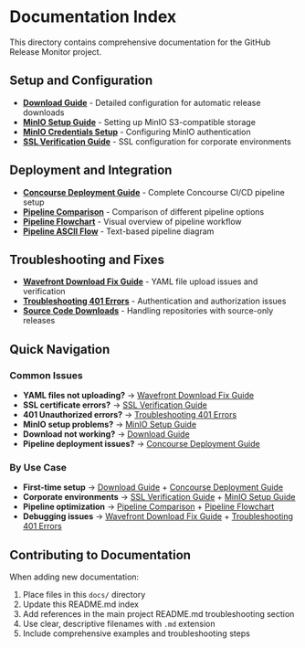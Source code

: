 # Documentation Index

This directory contains comprehensive documentation for the GitHub Release Monitor project.

## Setup and Configuration

- **[Download Guide](DOWNLOAD_GUIDE.md)** - Detailed configuration for automatic release downloads
- **[MinIO Setup Guide](MINIO_SETUP.md)** - Setting up MinIO S3-compatible storage
- **[MinIO Credentials Setup](MINIO_CREDENTIALS_SETUP.md)** - Configuring MinIO authentication
- **[SSL Verification Guide](SSL_VERIFICATION_GUIDE.md)** - SSL configuration for corporate environments

## Deployment and Integration

- **[Concourse Deployment Guide](CONCOURSE_DEPLOYMENT.md)** - Complete Concourse CI/CD pipeline setup
- **[Pipeline Comparison](PIPELINE_COMPARISON.md)** - Comparison of different pipeline options
- **[Pipeline Flowchart](pipeline-flowchart.md)** - Visual overview of pipeline workflow
- **[Pipeline ASCII Flow](pipeline-ascii-flow.txt)** - Text-based pipeline diagram

## Troubleshooting and Fixes

- **[Wavefront Download Fix Guide](WAVEFRONT_DOWNLOAD_FIX.md)** - YAML file upload issues and verification
- **[Troubleshooting 401 Errors](TROUBLESHOOTING_401_ERROR.md)** - Authentication and authorization issues
- **[Source Code Downloads](SOURCE_CODE_DOWNLOADS.md)** - Handling repositories with source-only releases

## Quick Navigation

### Common Issues
- **YAML files not uploading?** → [Wavefront Download Fix Guide](WAVEFRONT_DOWNLOAD_FIX.md)
- **SSL certificate errors?** → [SSL Verification Guide](SSL_VERIFICATION_GUIDE.md)
- **401 Unauthorized errors?** → [Troubleshooting 401 Errors](TROUBLESHOOTING_401_ERROR.md)
- **MinIO setup problems?** → [MinIO Setup Guide](MINIO_SETUP.md)
- **Download not working?** → [Download Guide](DOWNLOAD_GUIDE.md)
- **Pipeline deployment issues?** → [Concourse Deployment Guide](CONCOURSE_DEPLOYMENT.md)

### By Use Case
- **First-time setup** → [Download Guide](DOWNLOAD_GUIDE.md) + [Concourse Deployment Guide](CONCOURSE_DEPLOYMENT.md)
- **Corporate environments** → [SSL Verification Guide](SSL_VERIFICATION_GUIDE.md) + [MinIO Setup Guide](MINIO_SETUP.md)
- **Pipeline optimization** → [Pipeline Comparison](PIPELINE_COMPARISON.md) + [Pipeline Flowchart](pipeline-flowchart.md)
- **Debugging issues** → [Wavefront Download Fix Guide](WAVEFRONT_DOWNLOAD_FIX.md) + [Troubleshooting 401 Errors](TROUBLESHOOTING_401_ERROR.md)

## Contributing to Documentation

When adding new documentation:
1. Place files in this `docs/` directory
2. Update this README.md index
3. Add references in the main project README.md troubleshooting section
4. Use clear, descriptive filenames with `.md` extension
5. Include comprehensive examples and troubleshooting steps